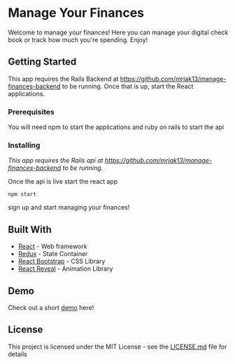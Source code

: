 # Manage Your Finances

Welcome to manage your finances!  Here you can manage your digital check book or track how much you're spending. Enjoy!

## Getting Started

This app requires the Rails Backend at https://github.com/mrjak13/manage-finances-backend to be running.  Once that is up, start the React applications.

### Prerequisites

You will need npm to start the applications and
ruby on rails to start the api

### Installing

*This app requires the Rails api at https://github.com/mrjak13/manage-finances-backend to be running.*

Once the api is live start the react app

```
npm start
```
sign up and start managing your finances!

## Built With

* [React](https://reactjs.org/) - Web framework
* [Redux](https://redux.js.org/) - State Container
* [React Bootstrap](https://react-bootstrap.github.io/) - CSS Library
* [React Reveal](https://www.react-reveal.com/) - Animation Library

## Demo

Check out a short [demo](https://drive.google.com/file/d/1c_rMQ8wD-WrRT8_zXZmbKYTbjU6itmta/view?usp=sharing) here!

## License

This project is licensed under the MIT License - see the [LICENSE.md](LICENSE.md) file for details